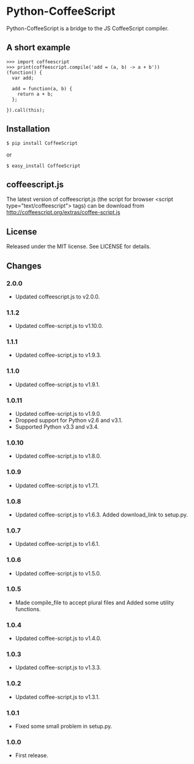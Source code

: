Python-CoffeeScript
===================

Python-CoffeeScript is a bridge to the JS CoffeeScript compiler.

A short example
---------------

    >>> import coffeescript
    >>> print(coffeescript.compile('add = (a, b) -> a + b'))
    (function() {
      var add;

      add = function(a, b) {
        return a + b;
      };

    }).call(this);

Installation
------------

    $ pip install CoffeeScript

 or

    $ easy_install CoffeeScript

coffeescript.js
----------------

The latest version of coffeescript.js (the script for browser
\<script type="text/coffeescript"\> tags) can be download from
<http://coffeescript.org/extras/coffee-script.js>

License
-------

Released under the MIT license. See LICENSE for details.

Changes
-------

### 2.0.0

 * Updated coffeescript.js to v2.0.0.

### 1.1.2

 * Updated coffee-script.js to v1.10.0.

### 1.1.1

 * Updated coffee-script.js to v1.9.3.

### 1.1.0

 * Updated coffee-script.js to v1.9.1.

### 1.0.11

 * Updated coffee-script.js to v1.9.0.
 * Dropped support for Python v2.6 and v3.1.
 * Supported Python v3.3 and v3.4.

### 1.0.10

 * Updated coffee-script.js to v1.8.0.

### 1.0.9

 * Updated coffee-script.js to v1.7.1.

### 1.0.8

 * Updated coffee-script.js to v1.6.3. Added download\_link to setup.py.

### 1.0.7

 * Updated coffee-script.js to v1.6.1.

### 1.0.6

 * Updated coffee-script.js to v1.5.0.

### 1.0.5

 * Made compile\_file to accept plural files and Added some utility functions.

### 1.0.4

 * Updated coffee-script.js to v1.4.0.

### 1.0.3

 * Updated coffee-script.js to v1.3.3.

### 1.0.2

 * Updated coffee-script.js to v1.3.1.

### 1.0.1

 * Fixed some small problem in setup.py.

### 1.0.0

 * First release.
